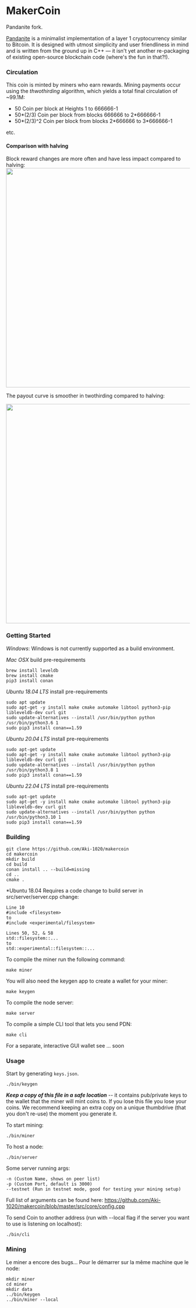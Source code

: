 MakerCoin 
====================

Pandanite fork.

[Pandanite](http://www.bamboocrypto.io) is a minimalist implementation of a layer 1 cryptocurrency similar to Bitcoin. It is designed with utmost simplicity and user friendliness in mind and is written from the ground up in C++ — it isn't yet another re-packaging of existing open-source blockchain code (where's the fun in that?!). 

### Circulation
This coin is minted by miners who earn rewards. Mining payments occur using the *thwothirding* algorithm, which yields a total final circulation of ~99.1M:

- 50 Coin per block at Heights 1 to 666666-1
- 50\*(2/3) Coin per block from blocks 666666 to 2\*666666-1
- 50\*(2/3)^2 Coin per block from blocks 2\*666666 to 3\*666666-1

etc.
#### Comparison with halving
Block reward changes are more often and have less impact compared to halving:
<image src="img/reward.png" width=600/>

The payout curve is smoother in twothirding compared to halving:

<image src="img/circulation.png" width=600/>


### Getting Started
*Windows*: 
Windows is not currently supported as a build environment.

*Mac OSX* build pre-requirements
```
brew install leveldb
brew install cmake
pip3 install conan
```

*Ubuntu 18.04 LTS* install pre-requirements
```
sudo apt update
sudo apt-get -y install make cmake automake libtool python3-pip libleveldb-dev curl git
sudo update-alternatives --install /usr/bin/python python /usr/bin/python3.6 1
sudo pip3 install conan==1.59
```

*Ubuntu 20.04 LTS* install pre-requirements
```
sudo apt-get update
sudo apt-get -y install make cmake automake libtool python3-pip libleveldb-dev curl git
sudo update-alternatives --install /usr/bin/python python /usr/bin/python3.8 1
sudo pip3 install conan==1.59
```

*Ubuntu 22.04 LTS* install pre-requirements
```
sudo apt-get update
sudo apt-get -y install make cmake automake libtool python3-pip libleveldb-dev curl git
sudo update-alternatives --install /usr/bin/python python /usr/bin/python3.10 1
sudo pip3 install conan==1.59
```

### Building
```
git clone https://github.com/Aki-1020/makercoin
cd makercoin
mkdir build
cd build
conan install .. --build=missing
cd ..
cmake .
```

*Ubuntu 18.04 Requires a code change to build server
in src/server/server.cpp change:
```
Line 10
#include <filesystem>
to
#include <experimental/filesystem>

Lines 50, 52, & 58
std::filesystem::...  
to 
std::experimental::filesystem::...
```


To compile the miner run the following command:
```
make miner
```
You will also need the keygen app to create a wallet for your miner:
```
make keygen
```

To compile the node server:
```
make server
```

To compile a simple CLI tool that lets you send PDN:
```
make cli
```
For a separate, interactive GUI wallet see ... soon

### Usage
Start by generating `keys.json`.

```
./bin/keygen
```
 ***Keep a copy of this file in a safe location*** -- it contains pub/private keys to the wallet that the miner will mint coins to. If you lose this file you lose your coins. We recommend keeping an extra copy on a unique thumbdrive (that you don't re-use) the moment you generate it.

To start mining:
```
./bin/miner
```

To host a node:
```
./bin/server
```

Some server running args:
```
-n (Custom Name, shows on peer list)
-p (Custom Port, default is 3000)
--testnet (Run in testnet mode, good for testing your mining setup)
```
Full list of arguments can be found here: https://github.com/Aki-1020/makercoin/blob/master/src/core/config.cpp

To send Coin to another address (run with --local flag if the server you want to use is listening on localhost):
```
./bin/cli
```
### Mining
Le miner a encore des bugs...
Pour le démarrer sur la même machine que le node:
```
mkdir miner
cd miner
mkdir data
../bin/keygen
../bin/miner --local
```


